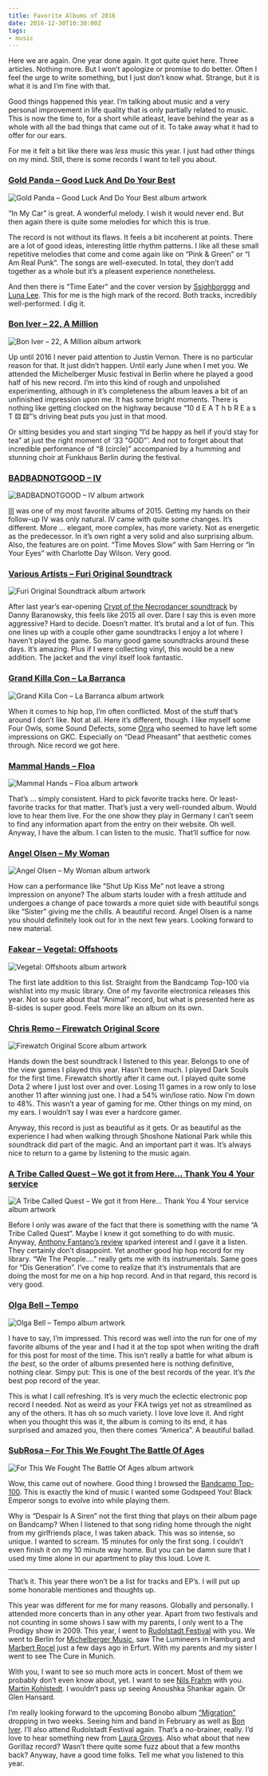 ```yaml
---
title: Favorite Albums of 2016
date: 2016-12-30T10:30:00Z
tags:
- music
---
```

Here we are again. One year done again. It got quite quiet here. Three articles. Nothing more. But I won’t apologize or promise to do better. Often I feel the urge to write something, but I just don’t know what. Strange, but it is what it is and I’m fine with that.

<!--more-->

Good things happened this year. I’m talking about music and a very personal improvement in life quality that is only partially related to music. This is now the time to, for a short while atleast, leave behind the year as a whole with all the bad things that came out of it. To take away what it had to offer for our ears.

For me it felt a bit like there was *less* music this year. I just had other things on my mind. Still, there is some records I want to tell you about.



### [Gold Panda – Good Luck And Do Your Best](https://goldpanda.bandcamp.com/album/good-luck-and-do-your-best)

![Gold Panda – Good Luck And Do Your Best album artwork](/img/posts/albums-2016/good-luck-and-do-your-best.jpg)

“In My Car” is great. A wonderful melody. I wish it would never end. But then again there is quite some melodies for which this is true.

The record is not without its flaws. It feels a bit incoherent at points. There are a lot of good ideas, interesting little rhythm patterns. I like all these small repetitive melodies that come and come again like on “Pink & Green” or “I Am Real Punk”. The songs are well-executed. In total, they don’t add together as a whole but it’s a pleasent experience nonetheless.

And then there is “Time Eater” and the cover version by [Ssighborggg](https://ssighborggg.bandcamp.com) and [Luna Lee](https://www.youtube.com/user/luna422422). This for me is the high mark of the record. Both tracks, incredibly well-performed. I dig it.



### [Bon Iver – 22, A Million](https://boniver.bandcamp.com/album/22-a-million)

![Bon Iver – 22, A Million album artwork](/img/posts/albums-2016/22-a-million.jpg)

Up until 2016 I never paid attention to Justin Vernon. There is no particular reason for that. It just didn’t happen. Until early June when I met you. We attended the Michelberger Music festival in Berlin where he played a good half of his new record. I’m into this kind of rough and unpolished experimenting, although in it’s completeness the album leaves a bit of an unfinished impression upon me. It has some bright moments. There is nothing like getting clocked on the highway because “10 d E A T h b R E a s T ⚄ ⚄”’s driving beat puts you just in that mood.

Or sitting besides you and start singing “I’d be happy as hell if you’d stay for tea” at just the right moment of ‘33 "GOD"’. And not to forget about that incredible performance of “8 (circle)” accompanied by a humming and stunning choir at Funkhaus Berlin during the festival.



### [BADBADNOTGOOD – IV](https://badbadnotgoodil.bandcamp.com/album/iv)

![BADBADNOTGOOD – IV album artwork](/img/posts/albums-2016/iv.jpg)

[III](https://badbadnotgoodil.bandcamp.com/album/iii) was one of my most favorite albums of 2015. Getting my hands on their follow-up IV was only natural. IV came with quite some changes. It’s different. More … elegant, more complex, has more variety. Not as energetic as the predecessor. In it’s own right a very solid and also surprising album. Also, the features are on point. “Time Moves Slow” with Sam Herring or “In Your Eyes” with Charlotte Day Wilson. Very good.



### [Various Artists – Furi Original Soundtrack](https://furi.bandcamp.com/album/furi-original-soundtrack)

![Furi Original Soundtrack album artwork](/img/posts/albums-2016/furi-ost.jpg)

After last year’s ear-opening [Crypt of the Necrodancer soundtrack](https://dbsoundworks.bandcamp.com/album/crypt-of-the-necrodancer-ost) by Danny Baranowsky, this feels like 2015 all over. Dare I say this is even more aggressive? Hard to decide. Doesn’t matter. It’s brutal and a lot of fun. This one lines up with a couple other game soundtracks I enjoy a lot where I haven’t played the game. So many good game soundtracks around these days. It’s amazing. Plus if I were collecting vinyl, this would be a new addition. The jacket and the vinyl itself look fantastic.



### [Grand Killa Con – La Barranca](https://drmdlr.bandcamp.com/album/la-barranca)

![Grand Killa Con – La Barranca album artwork](/img/posts/albums-2016/la-barranca.jpg)

When it comes to hip hop, I’m often conflicted. Most of the stuff that’s around I don’t like. Not at all. Here it’s different, though. I like myself some Four Owls, some Sound Defects, some [Onra](https://onra.bandcamp.com) who seemed to have left some impressions on GKC. Especially on “Dead Pheasant” that aesthetic comes through. Nice record we got here.



### [Mammal Hands – Floa](https://mammalhands.bandcamp.com/album/floa)

![Mammal Hands – Floa album artwork](/img/posts/albums-2016/floa.jpg)

That’s … simply consistent. Hard to pick favorite tracks here. Or least-favorite tracks for that matter. That’s just a very well-rounded album. Would love to hear them live. For the one show they play in Germany I can’t seem to find any information apart from the entry on their website. Oh well. Anyway, I have the album. I can listen to the music. That’ll suffice for now.



### [Angel Olsen – My Woman](https://angelolsen.bandcamp.com/album/my-woman)

![Angel Olsen – My Woman album artwork](/img/posts/albums-2016/my-woman.jpg)

How can a performance like “Shut Up Kiss Me” not leave a strong impression on anyone? The album starts louder with a fresh attitude and undergoes a change of pace towards a more quiet side with beautiful songs like “Sister” giving me the chills. A beautiful record. Angel Olsen is a name you should definitely look out for in the next few years. Looking forward to new material.



### [Fakear – Vegetal: Offshoots](https://fakear.bandcamp.com/album/vegetal-offshoots)

![Vegetal: Offshoots album artwork](/img/posts/albums-2016/vegetal-offshoots.jpg)

The first late addition to this list. Straight from the Bandcamp Top-100 via wishlist into my music library. One of my favorite electronica releases this year. Not so sure about that “Animal” record, but what is presented here as B-sides is super good. Feels more like an album on its own.





### [Chris Remo – Firewatch Original Score](https://camposantogames.bandcamp.com/album/firewatch-original-score)

![Firewatch Original Score album artwork](/img/posts/albums-2016/firewatch-ost.jpg)

Hands down the best soundtrack I listened to this year. Belongs to one of the view games I played this year. Hasn’t been much. I played Dark Souls for the first time. Firewatch shortly after it came out. I played quite some Dota 2 where I just lost over and over. Losing 11 games in a row only to lose another 11 after winning just one. I had a 54% win/lose ratio. Now I’m down to 48%. This wasn’t a year of gaming for me. Other things on my mind, on my ears. I wouldn’t say I was ever a hardcore gamer.

Anyway, this record is just as beautiful as it gets. Or as beautiful as the experience I had when walking through Shoshone National Park while this soundtrack did part of the magic. And an important part it was. It’s always nice to return to a game by listening to the music again.



### [A Tribe Called Quest – We got it from Here… Thank You 4 Your service](https://play.spotify.com/album/3WvQpufOsPzkZvcSuynCf3)

![A Tribe Called Quest – We got it from Here… Thank You 4 Your service album artwork](/img/posts/albums-2016/we-got-it-from-here.jpg)

Before I only was aware of the fact that there is something with the name “A Tribe Called Quest”. Maybe I knew it got something to do with music. Anyway, [Anthony Fantano’s review](https://www.youtube.com/watch?v=k0vMdRfwFxY) sparked interest and I gave it a listen. They certainly don’t disappoint. Yet another good hip hop record for my library. “We The People....” really gets me with its instrumentals. Same goes for “Dis Generation”. I’ve come to realize that it’s instrumentals that are doing the most for me on a hip hop record. And in that regard, this record is very good.



### [Olga Bell – Tempo](https://bell.bandcamp.com/album/tempo)

![Olga Bell – Tempo album artwork](/img/posts/albums-2016/tempo.jpg)

I have to say, I’m impressed. This record was well into the run for one of my favorite albums of the year and I had it at the top spot when writing the draft for this post for most of the time. This isn’t really a battle for what album is *the best*, so the order of albums presented here is nothing definitive, nothing clear. Simpy put: This is one of the best records of the year. It’s *the* best pop record of the year.

This is what I call refreshing. It’s is very much the eclectic electronic pop record I needed. Not as weird as your FKA twigs yet not as streamlined as any of the others. It has oh so much variety. I love love love it. And right when you thought this was it, the album is coming to its end, it has surprised and amazed you, then there comes “America”. A beautiful ballad.



### [SubRosa – For This We Fought The Battle Of Ages](https://profoundlorerecords.bandcamp.com/album/for-this-we-fought-the-battle-of-ages)

![For This We Fought The Battle Of Ages album artwork](/img/posts/albums-2016/for-this-we-fought-the-battle-of-ages.jpg)

Wow, this came out of nowhere. Good thing I browsed the [Bandcamp Top-100](https://daily.bandcamp.com/2016/12/08/the-best-albums-of-2016-40-21/). This is exactly the kind of music I wanted some Godspeed You! Black Emperor songs to evolve into while playing them.

Why is “Despair Is A Siren” not the first thing that plays on their album page on Bandcamp? When I listened to that song riding home through the night from my girlfriends place, I was taken aback. This was so intense, so unique. I wanted to scream. 15 minutes for only the first song. I couldn’t even finish it on my 10 minute way home. But you can be damn sure that I used my time alone in our apartment to play this loud. Love it.



---

That’s it. This year there won’t be a list for tracks and EP’s. I will put up some honorable mentiones and thoughts up.

This year was different for me for many reasons. Globally and personally. I attended more concerts than in any other year. Apart from two festivals and not counting in some shows I saw with my parents, I only went to a The Prodigy show in 2009. This year, I went to [Rudolstadt Festival](https://rudolstadt-festival.de/en/) with you. We went to Berlin for [Michelberger Music](http://michelbergermusic.com/), saw The Lumineers in Hamburg and [Marbert Rocel](https://marbert-rocel.bandcamp.com/) just a few days ago in Erfurt. With my parents and my sister I went to see The Cure in Munich.

With you, I want to see so much more acts in concert. Most of them we probably don’t even know about, yet. I want to see [Nils Frahm](http://www.nilsfrahm.com/) with you. [Martin Kohlstedt](https://martinkohlstedt.bandcamp.com/). I wouldn’t pass up seeing Anoushka Shankar again. Or Glen Hansard.

I’m really looking forward to the upcoming Bonobo album [“Migration”](https://bonobomusic.bandcamp.com/album/migration) dropping in two weeks. Seeing him and band in February as well as [Bon Iver](https://boniver.bandcamp.com). I’ll also attend Rudolstadt Festival again. That’s a no-brainer, really. I’d love to hear something new from [Laura Groves](https://lauragroves.bandcamp.com). Also what about that new Gorillaz record? Wasn’t there quite some fuzz about that a few months back? Anyway, have a good time folks. Tell me what you listened to this year.
